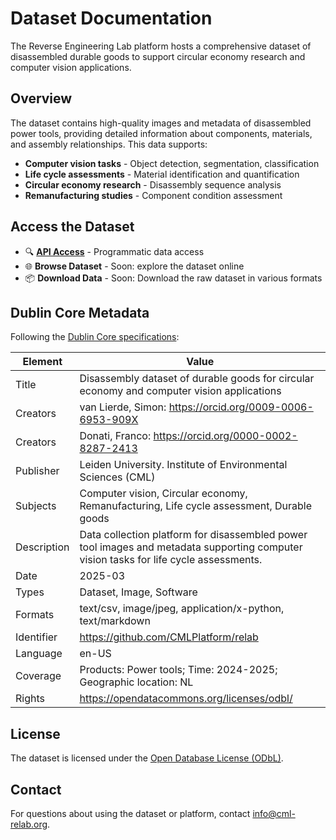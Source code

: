 # Dataset Documentation

The Reverse Engineering Lab platform hosts a comprehensive dataset of disassembled durable goods to support circular economy research and computer vision applications.

## Overview

The dataset contains high-quality images and metadata of disassembled power tools, providing detailed information about components, materials, and assembly relationships. This data supports:

- **Computer vision tasks** - Object detection, segmentation, classification
- **Life cycle assessments** - Material identification and quantification
- **Circular economy research** - Disassembly sequence analysis
- **Remanufacturing studies** - Component condition assessment

## Access the Dataset

<!---TODO: Add browse and download links once available--->

- 🔍 **[API Access](https://api2.cml-relab.org/docs)** - Programmatic data access
- 🌐 **Browse Dataset** - Soon: explore the dataset online
- 📦 **Download Data** - Soon: Download the raw dataset in various formats

## Dublin Core Metadata

Following the [Dublin Core specifications](https://www.dublincore.org/specifications/dublin-core/):

| Element     | Value                                                                                                                                 |
| ----------- | ------------------------------------------------------------------------------------------------------------------------------------- |
| Title       | Disassembly dataset of durable goods for circular economy and computer vision applications                                            |
| Creators    | van Lierde, Simon: <https://orcid.org/0009-0006-6953-909X>                                                                            |
| Creators    | Donati, Franco: <https://orcid.org/0000-0002-8287-2413>                                                                               |
| Publisher   | Leiden University. Institute of Environmental Sciences (CML)                                                                          |
| Subjects    | Computer vision, Circular economy, Remanufacturing, Life cycle assessment, Durable goods                                              |
| Description | Data collection platform for disassembled power tool images and metadata supporting computer vision tasks for life cycle assessments. |
| Date        | 2025-03                                                                                                                               |
| Types       | Dataset, Image, Software                                                                                                              |
| Formats     | text/csv, image/jpeg, application/x-python, text/markdown                                                                             |
| Identifier  | <https://github.com/CMLPlatform/relab>                                                                                                |
| Language    | en-US                                                                                                                                 |
| Coverage    | Products: Power tools; Time: 2024-2025; Geographic location: NL                                                                       |
| Rights      | <https://opendatacommons.org/licenses/odbl/>                                                                                          |

## License

The dataset is licensed under the [Open Database License (ODbL)](https://opendatacommons.org/licenses/odbl/1-0/).

## Contact

For questions about using the dataset or platform, contact [info@cml-relab.org](mailto:info@cml-relab.org).

